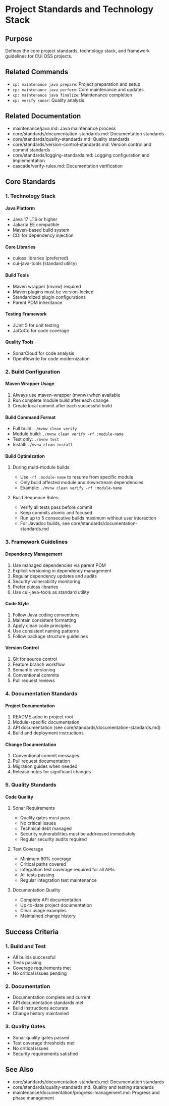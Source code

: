 # Project Standards and Technology Stack

## Purpose
Defines the core project standards, technology stack, and framework guidelines for CUI OSS projects.

## Related Commands
- `cp: maintenance java prepare`: Project preparation and setup
- `cp: maintenance java perform`: Core maintenance and updates
- `cp: maintenance java finalize`: Maintenance completion
- `cp: verify sonar`: Quality analysis

## Related Documentation
- maintenance/java.md: Java maintenance process
- core/standards/documentation-standards.md: Documentation standards
- core/standards/quality-standards.md: Quality standards
- core/standards/version-control-standards.md: Version control and commit standards
- core/standards/logging-standards.md: Logging configuration and implementation
- cascade/verify-rules.md: Documentation verification

## Core Standards

### 1. Technology Stack

#### Java Platform
- Java 17 LTS or higher
- Jakarta EE compatible
- Maven-based build system
- CDI for dependency injection

#### Core Libraries
- cuioss libraries (preferred)
- cui-java-tools (standard utility)

#### Build Tools
- Maven wrapper (mvnw) required
- Maven plugins must be version-locked
- Standardized plugin configurations
- Parent POM inheritance

#### Testing Framework
- JUnit 5 for unit testing
- JaCoCo for code coverage

#### Quality Tools
- SonarCloud for code analysis
- OpenRewrite for code modernization

### 2. Build Configuration

#### Maven Wrapper Usage
1. Always use maven-wrapper (mvnw) when available
2. Run complete module build after each change
3. Create local commit after each successful build

#### Build Command Format
- Full build: `./mvnw clean verify`
- Module build: `./mvnw clean verify -rf :module-name`
- Test only: `./mvnw test`
- Install: `./mvnw clean install`

#### Build Optimization
1. During multi-module builds:
   - Use `-rf :module-name` to resume from specific module
   - Only build affected module and downstream dependencies
   - Example: `./mvnw clean verify -rf :module-name`

2. Build Sequence Rules:
   - Verify all tests pass before commit
   - Keep commits atomic and focused
   - Run up to 5 consecutive builds maximum without user interaction
   - For Javadoc builds, see core/standards/documentation-standards.md

### 3. Framework Guidelines

#### Dependency Management
1. Use managed dependencies via parent POM
2. Explicit versioning in dependency management
3. Regular dependency updates and audits
4. Security vulnerability monitoring
5. Prefer cuioss libraries
6. Use cui-java-tools as standard utility

#### Code Style
1. Follow Java coding conventions
2. Maintain consistent formatting
3. Apply clean code principles
4. Use consistent naming patterns
5. Follow package structure guidelines

#### Version Control
1. Git for source control
2. Feature branch workflow
3. Semantic versioning
4. Conventional commits
5. Pull request reviews

### 4. Documentation Standards

#### Project Documentation
1. README.adoc in project root
2. Module-specific documentation
3. API documentation (see core/standards/documentation-standards.md)
4. Build and deployment instructions

#### Change Documentation
1. Conventional commit messages
2. Pull request documentation
3. Migration guides when needed
4. Release notes for significant changes

### 5. Quality Standards

#### Code Quality
1. Sonar Requirements
   - Quality gates must pass
   - No critical issues
   - Technical debt managed
   - Security vulnerabilities must be addressed immediately
   - Regular security audits required

2. Test Coverage
   - Minimum 80% coverage
   - Critical paths covered
   - Integration test coverage required for all APIs
   - All tests passing
   - Regular integration test maintenance

3. Documentation Quality
   - Complete API documentation
   - Up-to-date project documentation
   - Clear usage examples
   - Maintained change history

## Success Criteria

### 1. Build and Test
- All builds successful
- Tests passing
- Coverage requirements met
- No critical issues pending

### 2. Documentation
- Documentation complete and current
- API documentation standards met
- Build instructions accurate
- Change history maintained

### 3. Quality Gates
- Sonar quality gates passed
- Test coverage thresholds met
- No critical issues
- Security requirements satisfied

## See Also
- core/standards/documentation-standards.md: Documentation standards
- core/standards/quality-standards.md: Quality and testing standards
- maintenance/documentation/progress-management.md: Progress and phase management

